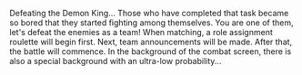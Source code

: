 Defeating the Demon King... Those who have completed that task became so bored that they started fighting among themselves. You are one of them, let's defeat the enemies as a team! When matching, a role assignment roulette will begin first. Next, team announcements will be made. After that, the battle will commence. In the background of the combat screen, there is also a special background with an ultra-low probability...
